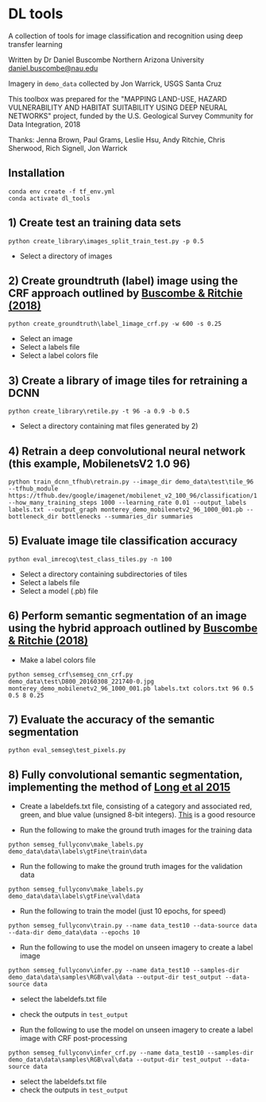 # DL tools

A collection of tools for image classification and recognition using deep transfer learning

Written by Dr Daniel Buscombe
Northern Arizona University
daniel.buscombe@nau.edu

Imagery in ```demo_data``` collected by Jon Warrick, USGS Santa Cruz

This toolbox was prepared for the "MAPPING LAND-USE, HAZARD VULNERABILITY AND HABITAT SUITABILITY USING DEEP NEURAL NETWORKS" project, funded by the U.S. Geological Survey Community for Data Integration, 2018

Thanks: Jenna Brown, Paul Grams, Leslie Hsu, Andy Ritchie, Chris Sherwood, Rich Signell, Jon Warrick


## Installation

```
conda env create -f tf_env.yml  
conda activate dl_tools
```


## 1) Create test an training data sets

```
python create_library\images_split_train_test.py -p 0.5
```

* Select a directory of images


## 2) Create groundtruth (label) image using the CRF approach outlined by [Buscombe & Ritchie (2018)](http://www.mdpi.com/2076-3263/8/7/244/pdf)

```
python create_groundtruth\label_1image_crf.py -w 600 -s 0.25
```

* Select an image
* Select a labels file
* Select a label colors file


## 3) Create a library of image tiles for retraining a DCNN

```
python create_library\retile.py -t 96 -a 0.9 -b 0.5
```

* Select a directory containing mat files generated by 2)


## 4) Retrain a deep convolutional neural network (this example, MobilenetsV2 1.0 96)

```
python train_dcnn_tfhub\retrain.py --image_dir demo_data\test\tile_96 --tfhub_module https://tfhub.dev/google/imagenet/mobilenet_v2_100_96/classification/1 --how_many_training_steps 1000 --learning_rate 0.01 --output_labels labels.txt --output_graph monterey_demo_mobilenetv2_96_1000_001.pb --bottleneck_dir bottlenecks --summaries_dir summaries
```


## 5) Evaluate image tile classification accuracy

```
python eval_imrecog\test_class_tiles.py -n 100
```

* Select a directory containing subdirectories of tiles
* Select a labels file
* Select a model (.pb) file


## 6) Perform semantic segmentation of an image using the hybrid approach outlined by [Buscombe & Ritchie (2018)](http://www.mdpi.com/2076-3263/8/7/244/pdf)

* Make a label colors file 

```
python semseg_crf\semseg_cnn_crf.py demo_data\test\D800_20160308_221740-0.jpg monterey_demo_mobilenetv2_96_1000_001.pb labels.txt colors.txt 96 0.5 0.5 8 0.25
```


## 7) Evaluate the accuracy of the semantic segmentation 

```
python eval_semseg\test_pixels.py
```


## 8) Fully convolutional semantic segmentation, implementing the method of [Long et al 2015](https://people.eecs.berkeley.edu/~jonlong/long_shelhamer_fcn.pdf) 

* Create a labeldefs.txt file, consisting of a category and associated red, green, and blue value (unsigned 8-bit integers). [This](https://www.webpagefx.com/web-design/hex-to-rgb/) is a good resource

* Run the following to make the ground truth images for the training data

```
python semseg_fullyconv\make_labels.py demo_data\data\labels\gtFine\train\data
```

* Run the following to make the ground truth images for the validation data

```
python semseg_fullyconv\make_labels.py demo_data\data\labels\gtFine\val\data
```

* Run the following to train the model (just 10 epochs, for speed)

```
python semseg_fullyconv\train.py --name data_test10 --data-source data --data-dir demo_data\data --epochs 10
```

* Run the following to use the model on unseen imagery to create a label image

```
python semseg_fullyconv\infer.py --name data_test10 --samples-dir demo_data\data\samples\RGB\val\data --output-dir test_output --data-source data
```

* select the labeldefs.txt file
* check the outputs in ```test_output```



* Run the following to use the model on unseen imagery to create a label image with CRF post-processing

```
python semseg_fullyconv\infer_crf.py --name data_test10 --samples-dir demo_data\data\samples\RGB\val\data --output-dir test_output --data-source data
```

* select the labeldefs.txt file
* check the outputs in ```test_output```










